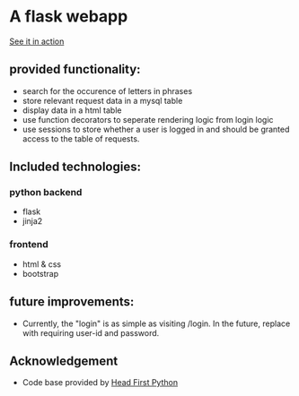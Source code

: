 # A flask webapp
[See it in action](http://johannes1803.pythonanywhere.com/)
## provided functionality:
* search for the occurence of letters in phrases
* store relevant request data in a mysql table
* display data in a html table
* use function decorators to seperate rendering logic from login logic
* use sessions to store whether a user is logged in and should be granted access to the table of requests.

## Included technologies:
### python backend
* flask
* jinja2
### frontend
* html & css
* bootstrap

## future improvements:
* Currently, the "login" is as simple as visiting /login. In the future, replace with requiring user-id and password. 

## Acknowledgement
* Code base provided by [Head First Python](https://www.oreilly.com/library/view/head-first-python/9781491919521/)

